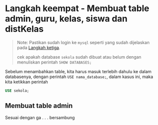# Langkah keempat - Membuat table admin, guru, kelas, siswa dan distKelas

> Note: Pastikan sudah login ke `mysql` seperti yang sudah dijelaskan pada [Langkah ketiga](/steps/langkah3.md).
>
> cek apakah database `sekola` sudah dibuat atau belum dengan menuliskan perintah `SHOW DATABASES;`

Sebelum menambahkan table, kita harus masuk terlebih dahulu ke dalam databasenya, dengan perintah `USE nama_database;`, dalam kasus ini, maka kita ketikkan perintah

```sql
USE sekola;
```

## Membuat table admin
Sesuai dengan ga . . . bersambung